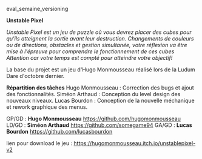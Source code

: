 eval_semaine_versioning

 **Unstable Pixel**

 *Unstable Pixel est un jeu de puzzle où vous devrez placer des cubes pour qu'ils atteignent la sortie avant leur destruction.*
 *Changements de couleurs ou de directions, obstacles et gestion simultanée, votre réflexion va être mise à l'épreuve pour comprendre le fonctionnement de ces cubes*
 *Attention car votre temps est compté pour atteindre votre objectif!*

La base du projet est un jeu d'Hugo Monmousseau réalisé lors de la Ludum Dare d'octobre dernier.

**Répartition des tâches**
Hugo Monmousseau : Correction des bugs et ajout des fonctionnalités.
Siméon Arthaud : Conception du level design des nouveaux niveaux.
Lucas Bourdon : Conception de la nouvelle méchanique et rework graphique des menus.

GP/GD : __Hugo Monmousseau__ <https://github.com/hugomonmousseau>
LD/GD : __Siméon Arthaud__ <https://github.com/somegame94>
GA/GD : __Lucas Bourdon__ <https://github.com/lucasbourdon>

lien pour download le jeu : https://hugomonmousseau.itch.io/unstablepixel-v2